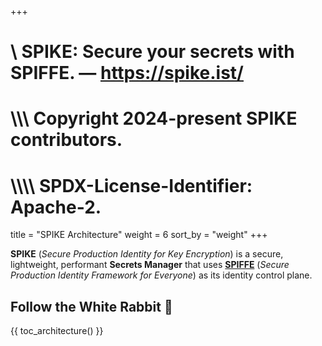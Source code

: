 +++
#    \\ SPIKE: Secure your secrets with SPIFFE. — https://spike.ist/
#  \\\\\ Copyright 2024-present SPIKE contributors.
# \\\\\\\ SPDX-License-Identifier: Apache-2.

title = "SPIKE Architecture"
weight = 6
sort_by = "weight"
+++

**SPIKE** (*Secure Production Identity for Key Encryption*) is a secure, 
lightweight, performant **Secrets Manager** that uses [**SPIFFE**][spiffe] 
(*Secure Production Identity Framework for Everyone*) as its identity control 
plane.

[spiffe]: https://spiffe.io/ "SPIFFE"

## Follow the White Rabbit 🐇

{{ toc_architecture() }}